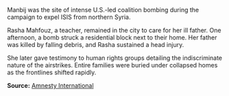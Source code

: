 
Manbij was the site of intense U.S.-led coalition bombing during the campaign to expel ISIS from northern Syria.

Rasha Mahfouz, a teacher, remained in the city to care for her ill father. One afternoon, a bomb struck a residential block next to their home. Her father was killed by falling debris, and Rasha sustained a head injury.

She later gave testimony to human rights groups detailing the indiscriminate nature of the airstrikes. Entire families were buried under collapsed homes as the frontlines shifted rapidly.

**Source:** [Amnesty International](https://www.amnesty.org/en/latest/news/2018/03/syria-us-led-coalition-admissions/)